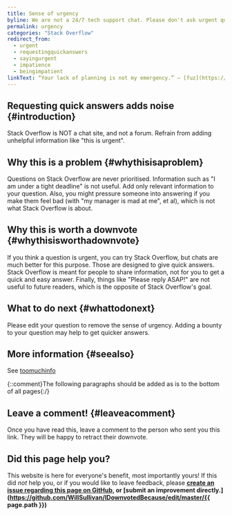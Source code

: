 ```yaml
---
title: Sense of urgency
byline: We are not a 24/7 tech support chat. Please don't ask urgent questions.
permalink: urgency
categories: "Stack Overflow"
redirect_from:
  - urgent
  - requestingquickanswers
  - sayingurgent
  - impatience
  - beingimpatient
linkText: “Your lack of planning is not my emergency.” – [fuz](https://meta.stackoverflow.com/questions/326569/under-what-circumstances-may-i-add-urgent-or-other-similar-phrases-to-my-quest#comment768346_326569)
---
```

## Requesting quick answers adds noise {#introduction}
Stack Overflow is NOT a chat site, and not a forum. Refrain from adding unhelpful information like "this is urgent".

## Why this is a problem {#whythisisaproblem}
Questions on Stack Overflow are never prioritised. Information such as "I am under a tight deadline" is not useful. Add only relevant information to your question. Also, you might pressure someone into answering if you make them feel bad (with "my manager is mad at me", et al), which is not what Stack Overflow is about.

## Why this is worth a downvote {#whythisisworthadownvote}
If you think a question is urgent, you can try Stack Overflow, but chats are much better for this purpose. Those are designed to give quick answers. Stack Overflow is meant for people to share information, not for you to get a quick and easy answer. Finally, things like "Please reply ASAP!" are not useful to future readers, which is the opposite of Stack Overflow's goal.

## What to do next {#whattodonext}
Please edit your question to remove the sense of urgency. Adding a bounty to your question may help to get quicker answers.

## More information {#seealso}
See [toomuchinfo](toomuchinfo.md)

{::comment}The following paragraphs should be added as is to the bottom of all pages{:/}
## Leave a comment! {#leaveacomment}
Once you have read this, leave a comment to the person who sent you this link. They will be happy to retract their downvote.

## Did this page help you?
This website is here for everyone's benefit, most importantly yours! If this did <i>not</i> help you, or if you would
like to leave feedback, please **[create an issue regarding this page on GitHub,](https://github.com/WillSullivan/IDownvotedBecause/issues/new) or [submit an improvement directly.](https://github.com/WillSullivan/IDownvotedBecause/edit/master/{{ page.path }})**
